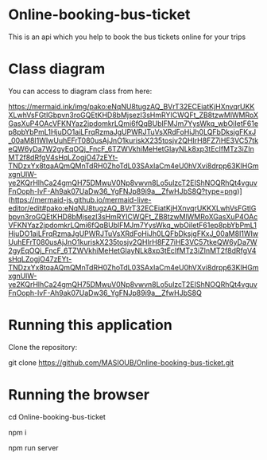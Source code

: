 # Online-booking-bus-ticket
This is an api which you help to book the bus tickets online for your trips

# Class diagram
You can access to diagram class from here:

https://mermaid.ink/img/pako:eNqNU8tugzAQ_BVrT32ECEiatKjHXnvqrUKKXLwhVsFGtlGbpvn3roGQEtKHD8bMjsezI3sHmRYICWQFt_ZB8tzwMlWMRoXGasXuP4OAcVFKNYaz2jpdomkrLQmi6fQqBUblFMJm7YysWkq_wbOiIetF61ep8pbYbPmL1HjuDO1aiLFrqRzmaJgUPWRJTuVsXRdFoHiJh0LQFbDksjgFKxJ_00aM8I1WIwUuhEFrT080usAjJnO1kuriskX235tosjv2QHIrH8FZ7iHE3VC57tkeQW6yDa7W2gyEqOQj_FncF_6TZWVkhiMeHetGIayNLk8xp3tEcIfMTz3iZInMT2f8dRfgV4sHqLZogjO47zEYt-TNDzxYx8tqaAQmQMnTdRH0ZhoTdL03SAxIaCm4eU0hVXvi8drpp63KIHGmxgnUlW-ye2KQrHlhCa24gmQH75DMwuV0Np8vwvn8Lo5ulzcT2EIShNOQRhQt4vguvFnOoph-lvF-Ah9ak07UaDw36_YgFNJp89i9a__ZfwHJbS8Q?type=png)](https://mermaid-js.github.io/mermaid-live-editor/edit#pako:eNqNU8tugzAQ_BVrT32ECEiatKjHXnvqrUKKXLwhVsFGtlGbpvn3roGQEtKHD8bMjsezI3sHmRYICWQFt_ZB8tzwMlWMRoXGasXuP4OAcVFKNYaz2jpdomkrLQmi6fQqBUblFMJm7YysWkq_wbOiIetF61ep8pbYbPmL1HjuDO1aiLFrqRzmaJgUPWRJTuVsXRdFoHiJh0LQFbDksjgFKxJ_00aM8I1WIwUuhEFrT080usAjJnO1kuriskX235tosjv2QHIrH8FZ7iHE3VC57tkeQW6yDa7W2gyEqOQj_FncF_6TZWVkhiMeHetGIayNLk8xp3tEcIfMTz3iZInMT2f8dRfgV4sHqLZogjO47zEYt-TNDzxYx8tqaAQmQMnTdRH0ZhoTdL03SAxIaCm4eU0hVXvi8drpp63KIHGmxgnUlW-ye2KQrHlhCa24gmQH75DMwuV0Np8vwvn8Lo5ulzcT2EIShNOQRhQt4vguvFnOoph-lvF-Ah9ak07UaDw36_YgFNJp89i9a__ZfwHJbS8Q

# Running this application

Clone the repository:

git clone https://github.com/MASIOUB/Online-booking-bus-ticket.git

# Running the browser

cd Online-booking-bus-ticket

npm i

npm run server
